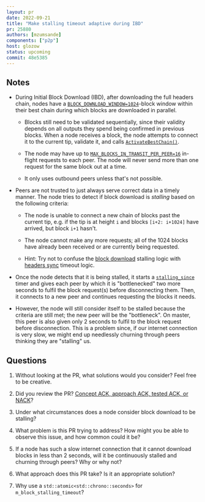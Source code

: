 ```yaml
---
layout: pr
date: 2022-09-21
title: "Make stalling timeout adaptive during IBD"
pr: 25880
authors: [mzumsande]
components: ["p2p"]
host: glozow
status: upcoming
commit: 48e5385
---
```


## Notes

- During Initial Block Download (IBD), after downloading the full headers chain, nodes have a [`BLOCK_DOWNLOAD_WINDOW=1024`](https://github.com/bitcoin/bitcoin/blob/a688ff9046a9df58a373086445ab5796cccf9dd3/src/net_processing.cpp#L128)-block window within their best
  chain during which blocks are downloaded in parallel.

    - Blocks still need to be validated sequentially, since their validity depends on all outputs they spend being confirmed in previous blocks.
      When a node receives a block, the node attempts to connect it to the current tip, validate it, and
      calls [`ActivateBestChain()`](https://github.com/bitcoin/bitcoin/blob/a688ff9046a9df58a373086445ab5796cccf9dd3/src/validation.h#L653).

    - The node may have up to [`MAX_BLOCKS_IN_TRANSIT_PER_PEER=16`](https://github.com/bitcoin/bitcoin/blob/a688ff9046a9df58a373086445ab5796cccf9dd3/src/net_processing.cpp#L113) in-flight requests to each peer. The
      node will never send more than one request for the same block out at a time.

    - It only uses outbound peers unless that's not possible.

- Peers are not trusted to just always serve correct data in a timely manner. The node tries to
  detect if block download is *stalling* based on the following criteria:

    - The node is unable to connect a new chain of blocks past the current tip, e.g. if the tip is
      at height `i` and blocks `[i+2: i+1024]` have arrived, but block `i+1` hasn't.

    - The node cannot make any more requests; all of the 1024 blocks have already been received or are currently
      being requested.

    - Hint: Try not to confuse the [block download](https://github.com/bitcoin/bitcoin/blob/a688ff9046a9df58a373086445ab5796cccf9dd3/src/net_processing.cpp#L5619-L5641)
      stalling logic with [headers sync](https://github.com/bitcoin/bitcoin/blob/a688ff9046a9df58a373086445ab5796cccf9dd3/src/net_processing.cpp#L5642-L5674)
      timeout logic.

- Once the node detects that it is being stalled, it starts a
  [`stalling_since`](https://github.com/bitcoin/bitcoin/blob/a688ff9046a9df58a373086445ab5796cccf9dd3/src/net_processing.cpp#L432)
timer and gives each peer by which it is "bottlenecked" two more seconds to fulfil the block request(s) before
disconnecting them. Then, it connects to a new peer and continues requesting the blocks it needs.

- However, the node will still consider itself to be stalled because the criteria are still met;
  the new peer will be the "bottleneck". On master, this peer is also given only 2 seconds to
fulfil to the block request before disconnection. This is a problem since, if our internet
connection is very slow, we might end up needlessly churning through peers thinking they are
"stalling" us.

## Questions

1. Without looking at the PR, what solutions would you consider? Feel free to be creative.

1. Did you review the PR? [Concept ACK, approach ACK, tested ACK, or NACK](https://github.com/bitcoin/bitcoin/blob/master/CONTRIBUTING.md#peer-review)?

1. Under what circumstances does a node consider block download to be stalling?

1. What problem is this PR trying to address? How might you be able to observe this issue, and how
   common could it be?

1. If a node has such a slow internet connection that it cannot download blocks in less than 2 seconds, will it be continuously stalled and churning through peers? Why or why not?

1. What approach does this PR take? Is it an appropriate solution?

1. Why use a `std::atomic<std::chrono::seconds>` for `m_block_stalling_timeout`?

<!-- TODO: After meeting, uncomment and add meeting log between the irc tags
## Meeting Log
{% irc %}
{% endirc %}
-->
